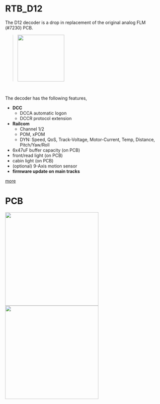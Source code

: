 # RTB_D12

The D12 decoder is a drop in replacement of the original analog FLM (#7230) PCB.

> <img src="https://www.spurweite-n.de/NDBPics/Fleischmann/7230ID453056678--2.jpeg" width=150>
<br>

The decoder has the following features,
- **DCC**
  - DCCA automatic logon
  - DCCR protocol extension
- **Railcom**
  - Channel 1/2
  - POM, xPOM
  - DYN: Speed, QoS, Track-Voltage, Motor-Current, Temp, Distance, Pitch/Yaw/Roll
- 6x47uF buffer capacity (on PCB)
- front/read light (on PCB)
- cabin light (on PCB)
- (optional) 9-Axis motion sensor
- **firmware update on main tracks**

[more](https://rtb4dcc.de/hardware/decoder/#D12")

# PCB
<img src="https://rtb4dcc.de/wp-content/uploads/2023/06/D12_top.jpg" width=300><img src="https://rtb4dcc.de/wp-content/uploads/2023/06/D12_btm.jpg" width=300>
